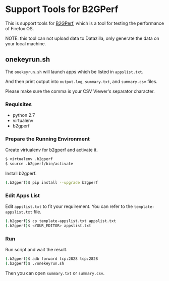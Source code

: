 # Support Tools for B2GPerf

This is support tools for [B2GPerf](https://github.com/mozilla/b2gperf), which is a tool for testing the performance of Firefox OS.

NOTE: this tool can not upload data to Datazilla, only generate the data on your local machine.

## onekeyrun.sh

The `onekeyrun.sh` will launch apps which be listed in `appslist.txt`.

And then print output into `output.log`, `summary.txt`, and `summary.csv` files.

Please make sure the comma is your CSV Viewer's separator character.


### Requisites

* python 2.7
* virtualenv
* b2gperf


### Prepare the Running Environment

Create virtualenv for b2gperf and activate it.
```bash
$ virtualenv .b2gperf
$ source .b2gperf/bin/activate
```

Install b2gperf.
```bash
(.b2gperf)$ pip install --upgrade b2gperf
```


### Edit Apps List

Edit `appslist.txt` to fit your requirement. You can refer to the `template-appslist.txt` file.
```bash
(.b2gperf)$ cp template-appslist.txt appslist.txt
(.b2gperf)$ <YOUR_EDITOR> appslist.txt
```


### Run

Run script and wait the result.
```bash
(.b2gperf)$ adb forward tcp:2828 tcp:2828
(.b2gperf)$ ./onekeyrun.sh
```

Then you can open `summary.txt` or `summary.csv`.
